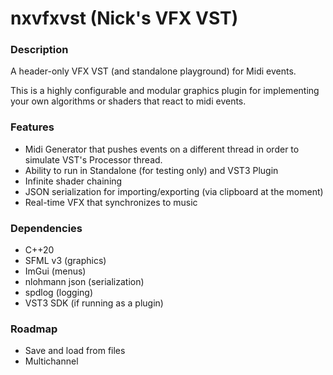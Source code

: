 # nxvfxvst (Nick's VFX VST)

### Description

A header-only VFX VST (and standalone playground) for Midi events. 

This is a highly configurable and modular graphics plugin for implementing your own algorithms or shaders 
that react to midi events.

### Features

* Midi Generator that pushes events on a different thread in order to 
simulate VST's Processor thread. 
* Ability to run in Standalone (for testing only) and VST3 Plugin
* Infinite shader chaining
* JSON serialization for importing/exporting (via clipboard at the moment)
* Real-time VFX that synchronizes to music

### Dependencies

* C++20
* SFML v3 (graphics)
* ImGui (menus)
* nlohmann json (serialization)
* spdlog (logging)
* VST3 SDK (if running as a plugin)

### Roadmap

* Save and load from files
* Multichannel
